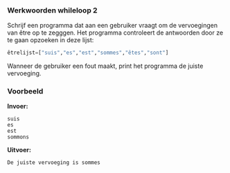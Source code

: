 ### Werkwoorden whileloop 2
Schrijf een programma dat aan een gebruiker vraagt om de vervoegingen van être op te zegggen. Het programma controleert de antwoorden door ze te gaan opzoeken in deze lijst:

```python
êtrelijst=["suis","es","est","sommes","êtes","sont"]
```
Wanneer de gebruiker een fout maakt, print het programma de juiste vervoeging.




### Voorbeeld
**Invoer:**

    suis
    es
    est
    sommons
    
**Uitvoer:**

    De juiste vervoeging is sommes


